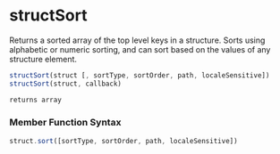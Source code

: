 # structSort

Returns a sorted array of the top level keys in a structure. Sorts using alphabetic or numeric sorting, and can sort based on the values of any structure element.

```javascript
structSort(struct [, sortType, sortOrder, path, localeSensitive])
structSort(struct, callback)
```

```javascript
returns array
```
### Member Function Syntax

```javascript
struct.sort([sortType, sortOrder, path, localeSensitive])
```
